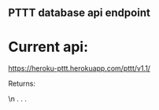 ## PTTT database api endpoint
# Current api:

https://heroku-pttt.herokuapp.com/pttt/v1.1/<drug name>

Returns:

<Drug name><Price>\n
.
.
.
